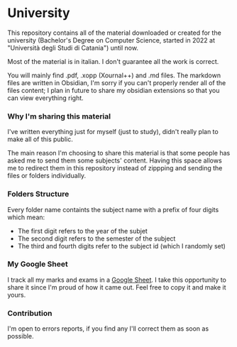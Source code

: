 # University
This repository contains all of the material downloaded or created for the university (Bachelor's Degree on Computer Science, started in 2022 at "Università degli Studi di Catania") until now.

Most of the material is in italian. I don't guarantee all the work is correct.

You will mainly find .pdf, .xopp (Xournal++) and .md files.
The markdown files are written in Obsidian, I'm sorry if you can't properly render all of the files content; I plan in future to share my obsidian extensions so that you can view everything right.

### Why I'm sharing this material

I've written everything just for myself (just to study), didn't really plan to make all of this public.

The main reason I'm choosing to share this material is that some people has asked me to send them some subjects' content. Having this space allows me to redirect them in this repository instead of zippping and sending the files or folders individually.

### Folders Structure

Every folder name containts the subject name with a prefix of four digits which mean:
- The first digit refers to the year of the subjet
- The second digit refers to the semester of the subject
- The third and fourth digits refer to the subject id (which I randomly set)

### My Google Sheet

I track all my marks and exams in a [Google Sheet](https://docs.google.com/spreadsheets/d/1fZZPt1zc6c_K6VdMn6nS60H-tv2VyBzxq3R2oebD4-A).
I take this opportunity to share it since I'm proud of how it came out. Feel free to copy it and make it yours.

### Contribution

I'm open to errors reports, if you find any I'll correct them as soon as possible.
